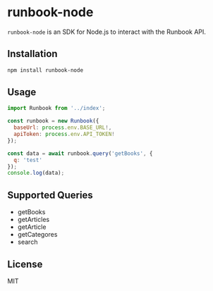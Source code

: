 # runbook-node
`runbook-node` is an SDK for Node.js to interact with the Runbook API.

## Installation

```sh
npm install runbook-node
```

## Usage

```javascript
import Runbook from '../index';

const runbook = new Runbook({
  baseUrl: process.env.BASE_URL!,
  apiToken: process.env.API_TOKEN!
});

const data = await runbook.query('getBooks', {
  q: 'test'
});
console.log(data);
```

## Supported Queries

- getBooks
- getArticles
- getArticle
- getCategores
- search

## License

MIT
